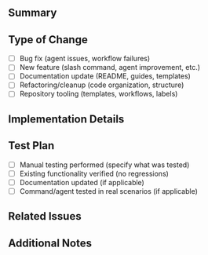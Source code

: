 ## Summary
<!-- Brief description of changes and why they're needed -->

## Type of Change
<!-- Check all that apply -->
- [ ] Bug fix (agent issues, workflow failures)
- [ ] New feature (slash command, agent improvement, etc.)
- [ ] Documentation update (README, guides, templates)
- [ ] Refactoring/cleanup (code organization, structure)
- [ ] Repository tooling (templates, workflows, labels)

## Implementation Details
<!-- Key changes made, architectural decisions, dependencies or breaking changes -->

## Test Plan
<!-- Describe testing performed and verification steps -->
- [ ] Manual testing performed (specify what was tested)
- [ ] Existing functionality verified (no regressions)
- [ ] Documentation updated (if applicable)
- [ ] Command/agent tested in real scenarios (if applicable)

## Related Issues
<!-- Link to related issues using keywords -->
<!-- Examples: Closes #123, Fixes #456, Addresses #789 -->

## Additional Notes
<!-- Any additional context, considerations, or follow-up items -->